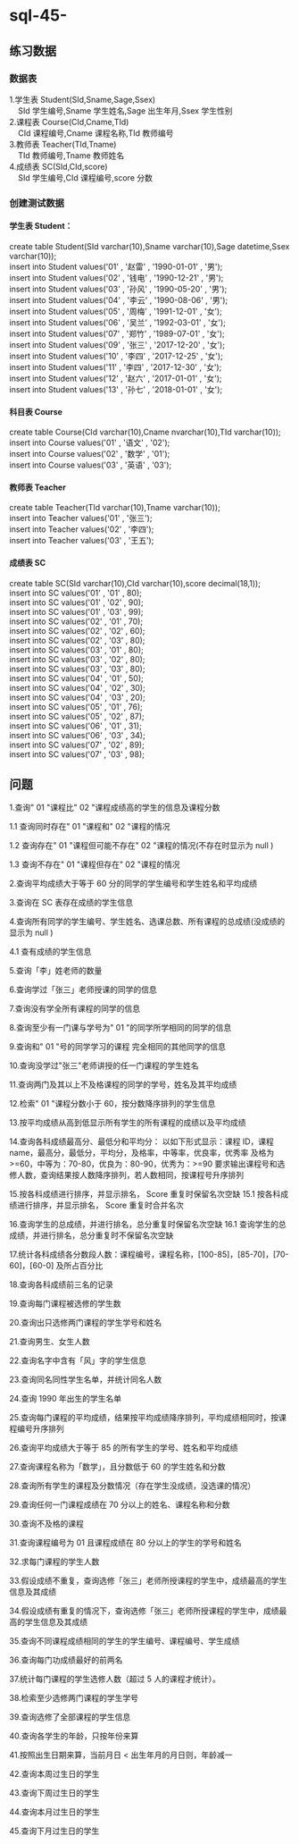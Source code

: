 # sql-45-

## 练习数据
### 数据表
1.学生表 Student(SId,Sname,Sage,Ssex)  
    SId 学生编号,Sname 学生姓名,Sage 出生年月,Ssex 学生性别  
2.课程表 Course(CId,Cname,TId)  
    CId 课程编号,Cname 课程名称,TId 教师编号  
3.教师表 Teacher(TId,Tname)  
    TId 教师编号,Tname 教师姓名  
4.成绩表 SC(SId,CId,score)  
    SId 学生编号,CId 课程编号,score 分数  
### 创建测试数据
#### 学生表 Student：
  create table Student(SId varchar(10),Sname varchar(10),Sage datetime,Ssex varchar(10));  
  insert into Student values('01' , '赵雷' , '1990-01-01' , '男');  
  insert into Student values('02' , '钱电' , '1990-12-21' , '男');  
  insert into Student values('03' , '孙风' , '1990-05-20' , '男');  
  insert into Student values('04' , '李云' , '1990-08-06' , '男');  
  insert into Student values('05' , '周梅' , '1991-12-01' , '女');  
  insert into Student values('06' , '吴兰' , '1992-03-01' , '女');  
  insert into Student values('07' , '郑竹' , '1989-07-01' , '女');  
  insert into Student values('09' , '张三' , '2017-12-20' , '女');  
  insert into Student values('10' , '李四' , '2017-12-25' , '女');  
  insert into Student values('11' , '李四' , '2017-12-30' , '女');  
  insert into Student values('12' , '赵六' , '2017-01-01' , '女');  
  insert into Student values('13' , '孙七' , '2018-01-01' , '女');  

#### 科目表 Course
  create table Course(CId varchar(10),Cname nvarchar(10),TId varchar(10));  
  insert into Course values('01' , '语文' , '02');  
  insert into Course values('02' , '数学' , '01');  
  insert into Course values('03' , '英语' , '03');  

#### 教师表 Teacher
  create table Teacher(TId varchar(10),Tname varchar(10));  
  insert into Teacher values('01' , '张三');  
  insert into Teacher values('02' , '李四');  
  insert into Teacher values('03' , '王五');  

#### 成绩表 SC
  create table SC(SId varchar(10),CId varchar(10),score decimal(18,1));  
  insert into SC values('01' , '01' , 80);  
  insert into SC values('01' , '02' , 90);  
  insert into SC values('01' , '03' , 99);  
  insert into SC values('02' , '01' , 70);  
  insert into SC values('02' , '02' , 60);  
  insert into SC values('02' , '03' , 80);  
  insert into SC values('03' , '01' , 80);  
  insert into SC values('03' , '02' , 80);  
  insert into SC values('03' , '03' , 80);  
  insert into SC values('04' , '01' , 50);  
  insert into SC values('04' , '02' , 30);  
  insert into SC values('04' , '03' , 20);  
  insert into SC values('05' , '01' , 76);  
  insert into SC values('05' , '02' , 87);  
  insert into SC values('06' , '01' , 31);  
  insert into SC values('06' , '03' , 34);  
  insert into SC values('07' , '02' , 89);  
  insert into SC values('07' , '03' , 98);  

## 问题
1.查询" 01 "课程比" 02 "课程成绩高的学生的信息及课程分数

1.1 查询同时存在" 01 "课程和" 02 "课程的情况

1.2 查询存在" 01 "课程但可能不存在" 02 "课程的情况(不存在时显示为 null )

1.3 查询不存在" 01 "课程但存在" 02 "课程的情况

2.查询平均成绩大于等于 60 分的同学的学生编号和学生姓名和平均成绩

3.查询在 SC 表存在成绩的学生信息

4.查询所有同学的学生编号、学生姓名、选课总数、所有课程的总成绩(没成绩的显示为 null )

4.1 查有成绩的学生信息

5.查询「李」姓老师的数量

6.查询学过「张三」老师授课的同学的信息

7.查询没有学全所有课程的同学的信息

8.查询至少有一门课与学号为" 01 "的同学所学相同的同学的信息

9.查询和" 01 "号的同学学习的课程 完全相同的其他同学的信息

10.查询没学过"张三"老师讲授的任一门课程的学生姓名

11.查询两门及其以上不及格课程的同学的学号，姓名及其平均成绩

12.检索" 01 "课程分数小于 60，按分数降序排列的学生信息

13.按平均成绩从高到低显示所有学生的所有课程的成绩以及平均成绩

14.查询各科成绩最高分、最低分和平均分： 以如下形式显示：课程 ID，课程 name，最高分，最低分，平均分，及格率，中等率，优良率，优秀率 及格为>=60，中等为：70-80，优良为：80-90，优秀为：>=90 要求输出课程号和选修人数，查询结果按人数降序排列，若人数相同，按课程号升序排列

15.按各科成绩进行排序，并显示排名， Score 重复时保留名次空缺 15.1 按各科成绩进行排序，并显示排名， Score 重复时合并名次

16.查询学生的总成绩，并进行排名，总分重复时保留名次空缺 16.1 查询学生的总成绩，并进行排名，总分重复时不保留名次空缺

17.统计各科成绩各分数段人数：课程编号，课程名称，[100-85]，[85-70]，[70-60]，[60-0] 及所占百分比

18.查询各科成绩前三名的记录

19.查询每门课程被选修的学生数

20.查询出只选修两门课程的学生学号和姓名

21.查询男生、女生人数

22.查询名字中含有「风」字的学生信息

23.查询同名同性学生名单，并统计同名人数

24.查询 1990 年出生的学生名单

25.查询每门课程的平均成绩，结果按平均成绩降序排列，平均成绩相同时，按课程编号升序排列

26.查询平均成绩大于等于 85 的所有学生的学号、姓名和平均成绩

27.查询课程名称为「数学」，且分数低于 60 的学生姓名和分数

28.查询所有学生的课程及分数情况（存在学生没成绩，没选课的情况）

29.查询任何一门课程成绩在 70 分以上的姓名、课程名称和分数

30.查询不及格的课程

31.查询课程编号为 01 且课程成绩在 80 分以上的学生的学号和姓名

32.求每门课程的学生人数

33.假设成绩不重复，查询选修「张三」老师所授课程的学生中，成绩最高的学生信息及其成绩

34.假设成绩有重复的情况下，查询选修「张三」老师所授课程的学生中，成绩最高的学生信息及其成绩

35.查询不同课程成绩相同的学生的学生编号、课程编号、学生成绩

36.查询每门功成绩最好的前两名

37.统计每门课程的学生选修人数（超过 5 人的课程才统计）。

38.检索至少选修两门课程的学生学号

39.查询选修了全部课程的学生信息

40.查询各学生的年龄，只按年份来算

41.按照出生日期来算，当前月日 < 出生年月的月日则，年龄减一

42.查询本周过生日的学生

43.查询下周过生日的学生

44.查询本月过生日的学生

45.查询下月过生日的学生
